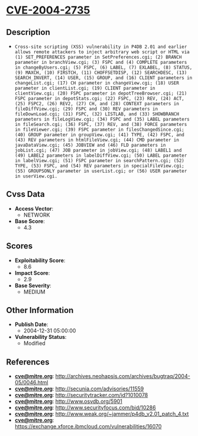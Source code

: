 
# [CVE-2004-2735](http://archives.neohapsis.com/archives/bugtraq/2004-05/0046.html)

## Description

- `Cross-site scripting (XSS) vulnerability in P4DB 2.01 and earlier allows remote attackers to inject arbitrary web script or HTML via (1) SET_PREFERENCES parameter in SetPreferences.cgi; (2) BRANCH parameter in branchView.cgi; (3) FSPC and (4) COMPLETE parameters in changeByUsers.cgi; (5) FSPC, (6) LABEL, (7) EXLABEL, (8) STATUS, (9) MAXCH, (10) FIRSTCH, (11) CHOFFSETDISP, (12) SEARCHDESC, (13) SEARCH_INVERT, (14) USER, (15) GROUP, and (16) CLIENT parameters in changeList.cgi; (17) CH parameter in changeView.cgi; (18) USER parameter in clientList.cgi; (19) CLIENT parameter in clientView.cgi; (20) FSPC parameter in depotTreeBrowser.cgi; (21) FSPC parameter in depotStats.cgi; (22) FSPC, (23) REV, (24) ACT, (25) FSPC2, (26) REV2, (27) CH, and (28) CONTEXT parameters in fileDiffView.cgi; (29) FSPC and (30) REV parameters in fileDownLoad.cgi; (31) FSPC, (32) LISTLAB, and (33) SHOWBRANCH parameters in fileLogView.cgi; (34) FSPC and (35) LABEL parameters in fileSearch.cgi; (36) FSPC, (37) REV, and (38) FORCE parameters in fileViewer.cgi; (39) FSPC parameter in filesChangedSince.cgi; (40) GROUP parameter in groupView.cgi; (41) TYPE, (42) FSPC, and (43) REV parameters in htmlFileView.cgi; (44) CMD parameter in javaDataView.cgi; (45) JOBVIEW and (46) FLD parameters in jobList.cgi; (47) JOB parameter in jobView.cgi; (48) LABEL1 and (49) LABEL2 parameters in labelDiffView.cgi; (50) LABEL parameter in labelView.cgi; (51) FSPC parameter in searchPattern.cgi; (52) TYPE, (53) FSPC, and (54) REV parameters in specialFileView.cgi; (55) GROUPSONLY parameter in userList.cgi; or (56) USER parameter in userView.cgi.`

## Cvss Data

- **Access Vector**:
  - NETWORK
- **Base Score**:
  - 4.3

## Scores

- **Exploitability Score**:
  - 8.6
- **Impact Score**:
  - 2.9
- **Base Severity**:
  - MEDIUM

## Other Information

- **Publish Date**:
  - 2004-12-31 05:00:00
- **Vulnerability Status**:
  - Modified

## References

- **cve@mitre.org**: http://archives.neohapsis.com/archives/bugtraq/2004-05/0046.html
- **cve@mitre.org**: http://secunia.com/advisories/11559
- **cve@mitre.org**: http://securitytracker.com/id?1010078
- **cve@mitre.org**: http://www.osvdb.org/5901
- **cve@mitre.org**: http://www.securityfocus.com/bid/10286
- **cve@mitre.org**: http://www.weak.org/~jammer/p4db_v2.01_patch_4.txt
- **cve@mitre.org**: https://exchange.xforce.ibmcloud.com/vulnerabilities/16070
